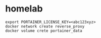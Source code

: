 # homelab

```shell
export PORTAINER_LICENSE_KEY=<abc123xyz>
docker network create reverse_proxy
docker volume crete portainer_data
```
